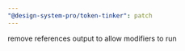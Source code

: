 ```yaml
---
"@design-system-pro/token-tinker": patch
---
```


remove references output to allow modifiers to run
